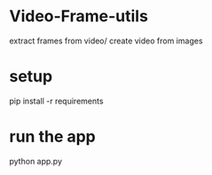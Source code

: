 # Video-Frame-utils

extract frames from video/ create video from images

# setup

pip install -r requirements

# run the app

python app.py
